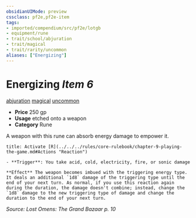 ```yaml
---
obsidianUIMode: preview
cssclass: pf2e,pf2e-item
tags:
- imported/compendium/src/pf2e/lotgb
- equipment/rune
- trait/school/abjuration
- trait/magical
- trait/rarity/uncommon
aliases: ["Energizing"]
---
```

# Energizing *Item 6*  
[abjuration](abjuration.md)  [magical](magical.md)  [uncommon](uncommon.md)  

- **Price** 250 gp
- **Usage** etched onto a weapon
- **Category** Rune

A weapon with this rune can absorb energy damage to empower it.

```ad-embed-ability
title: Activate [R](../../../rules/core-rulebook/chapter-9-playing-the-game.md#Actions "Reaction")

- **Trigger**: You take acid, cold, electricity, fire, or sonic damage

**Effect** The weapon becomes imbued with the triggering energy type. It deals an additional `1d8` damage of the triggering type until the end of your next turn. As normal, if you use this reaction again during the duration, the damage doesn't combine; instead, change the `1d8` damage to the new triggering type of damage and change the duration to the end of your next turn.
```

*Source: Lost Omens: The Grand Bazaar p. 10*
